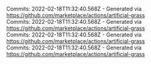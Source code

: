 Commits: 2022-02-18T11:32:40.568Z - Generated via https://github.com/marketplace/actions/artificial-grass
<br>
Commits: 2022-02-18T11:32:40.568Z - Generated via https://github.com/marketplace/actions/artificial-grass
<br>
Commits: 2022-02-18T11:32:40.568Z - Generated via https://github.com/marketplace/actions/artificial-grass
<br>
Commits: 2022-02-18T11:32:40.568Z - Generated via https://github.com/marketplace/actions/artificial-grass
<br>
